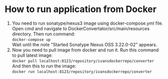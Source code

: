 # How to run application from Docker  

1. You need to run sonatype/nexus3 image using docker-compose.yml file.
Open cmd and navigate to DockerConvertator/src/main/resources directory. Then run command:  
```docker-compose up```  
Wait until the note "Started Sonatype Nexus OSS 3.22.0-02" appears.
2. Now you need to pull image from docker and run it.
Run this command to pull latest image:  
```docker pull localhost:8123/repository/ivansdockerrepo/converter```  
And then this to run the image:  
```docker run localhost:8123/repository/ivansdockerrepo/converter``` 
